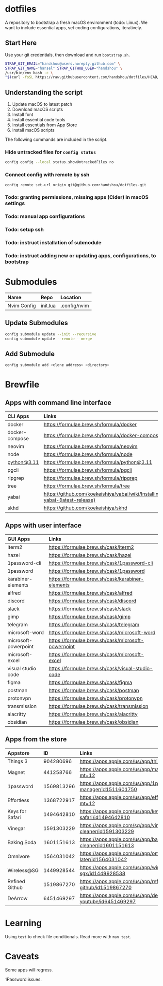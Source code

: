# dotfiles

A repository to bootstrap a fresh macOS environment (todo: Linux). 
We want to include essential apps, set coding configurations, iteratively.

## Start Here

Use your git credentials, then download and run `bootstrap.sh`.

```bash
STRAP_GIT_EMAIL="handshou@users.noreply.github.com" \
STRAP_GIT_NAME="hansel" STRAP_GITHUB_USER="handshou" \
/usr/bin/env bash -c \
"$(curl -fsSL https://raw.githubusercontent.com/handshou/dotfiles/HEAD/bootstrap.sh)"
```

## Understanding the script

1. Update macOS to latest patch
1. Download macOS scripts
1. Install font
1. Install essential code tools
1. Install essentials from App Store
1. Install macOS scripts

The following commands are included in the script.

### Hide untracked files for `config status`

```bash
config config --local status.showUntrackedFiles no
```

### Connect config with remote by ssh

```bash
config remote set-url origin git@github.com:handshou/dotfiles.git
```

### Todo: granting permissions, missing apps (Cider) in macOS settings

### Todo: manual app configurations

### Todo: setup ssh

### Todo: instruct installation of submodule

### Todo: instruct adding new or updating apps, configurations, to bootstrap 

# Submodules

|Name|Repo|Location|
|:---|:---|:-------|
|Nvim Config|init.lua|.config/nvim|

## Update Submodules
```bash
config submodule update --init --recursive
config submodule update --remote --merge
```

## Add Submodule
```bash
config submodule add <clone address> <directory>

```
# Brewfile

## Apps with command line interface

|CLI Apps       |Links        |
|:--------------|:------------|
|docker         |https://formulae.brew.sh/formula/docker |
|docker-compose |https://formulae.brew.sh/formula/docker-compose |
|neovim         |https://formulae.brew.sh/formula/neovim |
|node           |https://formulae.brew.sh/formula/node |
|python@3.11    |https://formulae.brew.sh/formula/python@3.11 |
|pgcli          |https://formulae.brew.sh/formula/pgcli |
|ripgrep        |https://formulae.brew.sh/formula/ripgrep |
|tree           |https://formulae.brew.sh/formula/tree |
|yabai          |https://github.com/koekeishiya/yabai/wiki/Installing-yabai-(latest-release) |
|skhd           |https://github.com/koekeishiya/skhd |

## Apps with user interface

|GUI Apps       |Links        |
|:--------------|:------------|
|iterm2         |https://formulae.brew.sh/cask/iterm2 |
|hazel          |https://formulae.brew.sh/cask/hazel |
|1password-cli  |https://formulae.brew.sh/cask/1password-cli |
|1password      |https://formulae.brew.sh/cask/1password |
|karabiner-elements| https://formulae.brew.sh/cask/karabiner-elements |
|alfred         |https://formulae.brew.sh/cask/alfred |
|discord        |https://formulae.brew.sh/cask/discord |
|slack          |https://formulae.brew.sh/cask/slack |
|gimp           |https://formulae.brew.sh/cask/gimp |
|telegram       |https://formulae.brew.sh/cask/telegram |
|microsoft-word |https://formulae.brew.sh/cask/microsoft-word |
|microsoft-powerpoint|https://formulae.brew.sh/cask/microsoft-powerpoint |
|microsoft-excel|https://formulae.brew.sh/cask/microsoft-excel |
|visual studio code|https://formulae.brew.sh/cask/visual-studio-code |
|figma          |https://formulae.brew.sh/cask/figma |
|postman        |https://formulae.brew.sh/cask/postman |
|protonvpn      |https://formulae.brew.sh/cask/protonvpn |
|transmission   |https://formulae.brew.sh/cask/transmission |
|alacritty      |https://formulae.brew.sh/cask/alacritty |
|obsidian       |https://formulae.brew.sh/cask/obsidian |

## Apps from the store

|Appstore       |ID             |Links          |
|:--------------|:--------------|:--------------|
|Things 3       |904280696      |https://apps.apple.com/us/app/things-3/id904237743 |
|Magnet         |441258766      |https://apps.apple.com/us/app/magnet/id441258766?mt=12 |
|1password      |1569813296     |https://apps.apple.com/us/app/1password-password-manager/id1511601750 |
|Effortless     |1368722917     |https://apps.apple.com/us/app/effortless/id1368722917?mt=12 |
|Keys for Safari|1494642810     |https://apps.apple.com/us/app/keys-for-safari/id1494642810 |
|Vinegar        |1591303229     |https://apps.apple.com/sg/app/vinegar-tube-cleaner/id1591303229 |
|Baking Soda    |1601151613     |https://apps.apple.com/us/app/baking-soda-tube-cleaner/id1601151613 |
|Omnivore       |1564031042     |https://apps.apple.com/us/app/omnivore-read-it-later/id1564031042 |
|Wireless@SG    |1449928544     |https://apps.apple.com/us/app/wireless-sgx/id1449928538 |
|Refined Github |1519867270     |https://apps.apple.com/us/app/refined-github/id1519867270 |
|DeArrow        |6451469297     |https://apps.apple.com/us/app/dearrow-for-youtube/id6451469297 |

# Learning

Using `test` to check file conditionals. Read more with `man test`.

# Caveats

Some apps will regress.

1Password issues.

